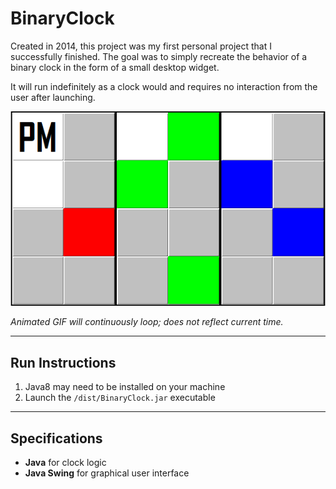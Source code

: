 # BinaryClock

Created in 2014, this project was my first personal project that I successfully finished. The goal was to simply recreate the behavior of a binary clock in the form of a small desktop widget.

It will run indefinitely as a clock would and requires no interaction from the user after launching.

![Binary Clock Demo](demo/binary_clock.gif)

*Animated GIF will continuously loop; does not reflect current time.*

---

## Run Instructions
1. Java8 may need to be installed on your machine
1. Launch the `/dist/BinaryClock.jar` executable

---

## Specifications

* **Java** for clock logic
* **Java Swing** for graphical user interface
